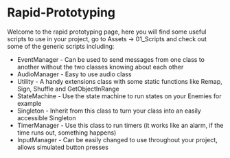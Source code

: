 # Rapid-Prototyping

Welcome to the rapid prototyping page, here you will find some useful scripts to use in your project, go to Assets -> 01_Scripts and check out some of the generic scripts including:
- EventManager - Can be used to send messages from one class to another without the two classes knowing about each other
- AudioManager - Easy to use audio class
- Utility - A handy extensions class with some static functions like Remap, Sign, Shuffle and GetObjectInRange
- StateMachine - Use the state machine to run states on your Enemies for example
- Singleton - Inherit from this class to turn your class into an easily accessible Singleton
- TimerManager - Use this class to run timers (it works like an alarm, if the time runs out, something happens)
- InputManager - Can be easily changed to use throughout your project, allows simulated button presses
